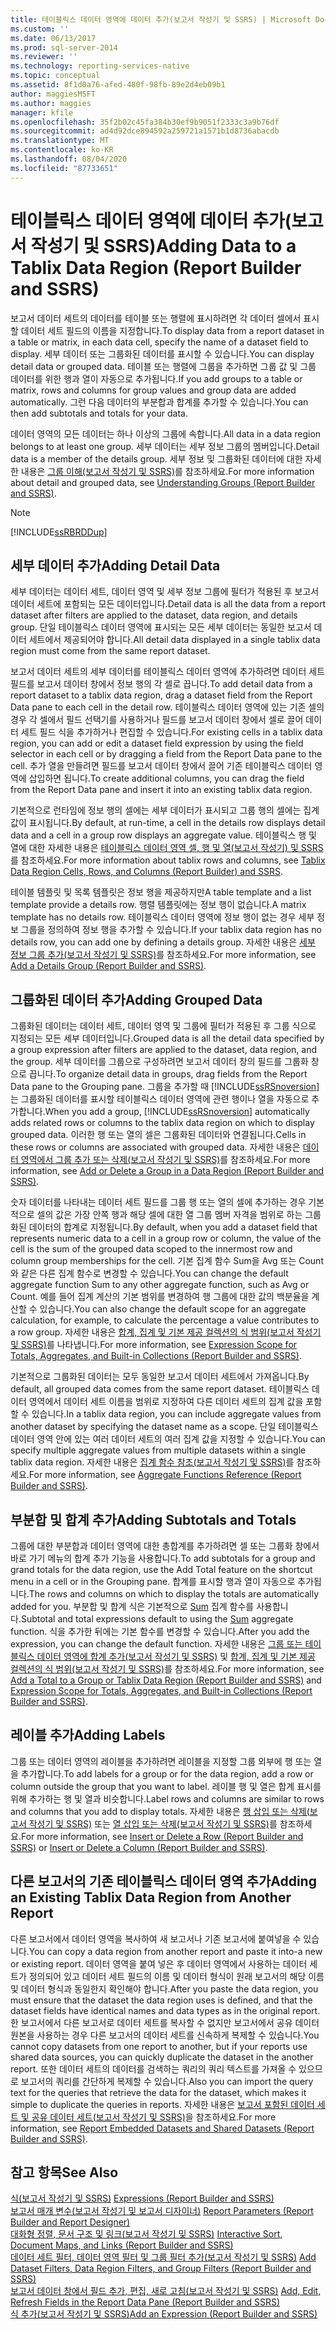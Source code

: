 ```yaml
---
title: 테이블릭스 데이터 영역에 데이터 추가(보고서 작성기 및 SSRS) | Microsoft Docs
ms.custom: ''
ms.date: 06/13/2017
ms.prod: sql-server-2014
ms.reviewer: ''
ms.technology: reporting-services-native
ms.topic: conceptual
ms.assetid: 8f1d0a76-afed-480f-98fb-89e2d4eb09b1
author: maggiesMSFT
ms.author: maggies
manager: kfile
ms.openlocfilehash: 35f2b02c45fa384b30ef9b9051f2333c3a9b76df
ms.sourcegitcommit: ad4d92dce894592a259721a1571b1d8736abacdb
ms.translationtype: MT
ms.contentlocale: ko-KR
ms.lasthandoff: 08/04/2020
ms.locfileid: "87733651"
---
```

# <a name="adding-data-to-a-tablix-data-region-report-builder-and-ssrs"></a><span data-ttu-id="e9f25-102">테이블릭스 데이터 영역에 데이터 추가(보고서 작성기 및 SSRS)</span><span class="sxs-lookup"><span data-stu-id="e9f25-102">Adding Data to a Tablix Data Region (Report Builder and SSRS)</span></span>
  <span data-ttu-id="e9f25-103">보고서 데이터 세트의 데이터를 테이블 또는 행렬에 표시하려면 각 데이터 셀에서 표시할 데이터 세트 필드의 이름을 지정합니다.</span><span class="sxs-lookup"><span data-stu-id="e9f25-103">To display data from a report dataset in a table or matrix, in each data cell, specify the name of a dataset field to display.</span></span> <span data-ttu-id="e9f25-104">세부 데이터 또는 그룹화된 데이터를 표시할 수 있습니다.</span><span class="sxs-lookup"><span data-stu-id="e9f25-104">You can display detail data or grouped data.</span></span> <span data-ttu-id="e9f25-105">테이블 또는 행렬에 그룹을 추가하면 그룹 값 및 그룹 데이터를 위한 행과 열이 자동으로 추가됩니다.</span><span class="sxs-lookup"><span data-stu-id="e9f25-105">If you add groups to a table or matrix, rows and columns for group values and group data are added automatically.</span></span> <span data-ttu-id="e9f25-106">그런 다음 데이터의 부분합과 합계를 추가할 수 있습니다.</span><span class="sxs-lookup"><span data-stu-id="e9f25-106">You can then add subtotals and totals for your data.</span></span>  
  
 <span data-ttu-id="e9f25-107">데이터 영역의 모든 데이터는 하나 이상의 그룹에 속합니다.</span><span class="sxs-lookup"><span data-stu-id="e9f25-107">All data in a data region belongs to at least one group.</span></span> <span data-ttu-id="e9f25-108">세부 데이터는 세부 정보 그룹의 멤버입니다.</span><span class="sxs-lookup"><span data-stu-id="e9f25-108">Detail data is a member of the details group.</span></span> <span data-ttu-id="e9f25-109">세부 정보 및 그룹화된 데이터에 대한 자세한 내용은 [그룹 이해&#40;보고서 작성기 및 SSRS&#41;](understanding-groups-report-builder-and-ssrs.md)를 참조하세요.</span><span class="sxs-lookup"><span data-stu-id="e9f25-109">For more information about detail and grouped data, see [Understanding Groups &#40;Report Builder and SSRS&#41;](understanding-groups-report-builder-and-ssrs.md).</span></span>  
  
> [!NOTE]  
>  [!INCLUDE[ssRBRDDup](../../includes/ssrbrddup-md.md)]  
  
## <a name="adding-detail-data"></a><span data-ttu-id="e9f25-110">세부 데이터 추가</span><span class="sxs-lookup"><span data-stu-id="e9f25-110">Adding Detail Data</span></span>  
 <span data-ttu-id="e9f25-111">세부 데이터는 데이터 세트, 데이터 영역 및 세부 정보 그룹에 필터가 적용된 후 보고서 데이터 세트에 포함되는 모든 데이터입니다.</span><span class="sxs-lookup"><span data-stu-id="e9f25-111">Detail data is all the data from a report dataset after filters are applied to the dataset, data region, and details group.</span></span> <span data-ttu-id="e9f25-112">단일 테이블릭스 데이터 영역에 표시되는 모든 세부 데이터는 동일한 보고서 데이터 세트에서 제공되어야 합니다.</span><span class="sxs-lookup"><span data-stu-id="e9f25-112">All detail data displayed in a single tablix data region must come from the same report dataset.</span></span>  
  
 <span data-ttu-id="e9f25-113">보고서 데이터 세트의 세부 데이터를 테이블릭스 데이터 영역에 추가하려면 데이터 세트 필드를 보고서 데이터 창에서 정보 행의 각 셀로 끕니다.</span><span class="sxs-lookup"><span data-stu-id="e9f25-113">To add detail data from a report dataset to a tablix data region, drag a dataset field from the Report Data pane to each cell in the detail row.</span></span> <span data-ttu-id="e9f25-114">테이블릭스 데이터 영역에 있는 기존 셀의 경우 각 셀에서 필드 선택기를 사용하거나 필드를 보고서 데이터 창에서 셀로 끌어 데이터 세트 필드 식을 추가하거나 편집할 수 있습니다.</span><span class="sxs-lookup"><span data-stu-id="e9f25-114">For existing cells in a tablix data region, you can add or edit a dataset field expression by using the field selector in each cell or by dragging a field from the Report Data pane to the cell.</span></span> <span data-ttu-id="e9f25-115">추가 열을 만들려면 필드를 보고서 데이터 창에서 끌어 기존 테이블릭스 데이터 영역에 삽입하면 됩니다.</span><span class="sxs-lookup"><span data-stu-id="e9f25-115">To create additional columns, you can drag the field from the Report Data pane and insert it into an existing tablix data region.</span></span>  
  
 <span data-ttu-id="e9f25-116">기본적으로 런타임에 정보 행의 셀에는 세부 데이터가 표시되고 그룹 행의 셀에는 집계 값이 표시됩니다.</span><span class="sxs-lookup"><span data-stu-id="e9f25-116">By default, at run-time, a cell in the details row displays detail data and a cell in a group row displays an aggregate value.</span></span> <span data-ttu-id="e9f25-117">테이블릭스 행 및 열에 대한 자세한 내용은 [테이블릭스 데이터 영역 셀, 행 및 열&#40;보고서 작성기&#41; 및 SSRS](tablix-data-region-cells-rows-and-columns-report-builder-and-ssrs.md)를 참조하세요.</span><span class="sxs-lookup"><span data-stu-id="e9f25-117">For more information about tablix rows and columns, see [Tablix Data Region Cells, Rows, and Columns &#40;Report Builder&#41; and SSRS](tablix-data-region-cells-rows-and-columns-report-builder-and-ssrs.md).</span></span>  
  
 <span data-ttu-id="e9f25-118">테이블 템플릿 및 목록 템플릿은 정보 행을 제공하지만</span><span class="sxs-lookup"><span data-stu-id="e9f25-118">A table template and a list template provide a details row.</span></span> <span data-ttu-id="e9f25-119">행렬 템플릿에는 정보 행이 없습니다.</span><span class="sxs-lookup"><span data-stu-id="e9f25-119">A matrix template has no details row.</span></span> <span data-ttu-id="e9f25-120">테이블릭스 데이터 영역에 정보 행이 없는 경우 세부 정보 그룹을 정의하여 정보 행을 추가할 수 있습니다.</span><span class="sxs-lookup"><span data-stu-id="e9f25-120">If your tablix data region has no details row, you can add one by defining a details group.</span></span> <span data-ttu-id="e9f25-121">자세한 내용은 [세부 정보 그룹 추가&#40;보고서 작성기 및 SSRS&#41;](add-a-details-group-report-builder-and-ssrs.md)를 참조하세요.</span><span class="sxs-lookup"><span data-stu-id="e9f25-121">For more information, see [Add a Details Group &#40;Report Builder and SSRS&#41;](add-a-details-group-report-builder-and-ssrs.md).</span></span>  
  
## <a name="adding-grouped-data"></a><span data-ttu-id="e9f25-122">그룹화된 데이터 추가</span><span class="sxs-lookup"><span data-stu-id="e9f25-122">Adding Grouped Data</span></span>  
 <span data-ttu-id="e9f25-123">그룹화된 데이터는 데이터 세트, 데이터 영역 및 그룹에 필터가 적용된 후 그룹 식으로 지정되는 모든 세부 데이터입니다.</span><span class="sxs-lookup"><span data-stu-id="e9f25-123">Grouped data is all the detail data specified by a group expression after filters are applied to the dataset, data region, and the group.</span></span> <span data-ttu-id="e9f25-124">세부 데이터를 그룹으로 구성하려면 보고서 데이터 창의 필드를 그룹화 창으로 끕니다.</span><span class="sxs-lookup"><span data-stu-id="e9f25-124">To organize detail data in groups, drag fields from the Report Data pane to the Grouping pane.</span></span> <span data-ttu-id="e9f25-125">그룹을 추가할 때 [!INCLUDE[ssRSnoversion](../../includes/ssrsnoversion-md.md)] 는 그룹화된 데이터를 표시할 테이블릭스 데이터 영역에 관련 행이나 열을 자동으로 추가합니다.</span><span class="sxs-lookup"><span data-stu-id="e9f25-125">When you add a group, [!INCLUDE[ssRSnoversion](../../includes/ssrsnoversion-md.md)] automatically adds related rows or columns to the tablix data region on which to display grouped data.</span></span> <span data-ttu-id="e9f25-126">이러한 행 또는 열의 셀은 그룹화된 데이터와 연결됩니다.</span><span class="sxs-lookup"><span data-stu-id="e9f25-126">Cells in these rows or columns are associated with grouped data.</span></span> <span data-ttu-id="e9f25-127">자세한 내용은 [데이터 영역에서 그룹 추가 또는 삭제&#40;보고서 작성기 및 SSRS&#41;](add-or-delete-a-group-in-a-data-region-report-builder-and-ssrs.md)를 참조하세요.</span><span class="sxs-lookup"><span data-stu-id="e9f25-127">For more information, see [Add or Delete a Group in a Data Region &#40;Report Builder and SSRS&#41;](add-or-delete-a-group-in-a-data-region-report-builder-and-ssrs.md).</span></span>  
  
 <span data-ttu-id="e9f25-128">숫자 데이터를 나타내는 데이터 세트 필드를 그룹 행 또는 열의 셀에 추가하는 경우 기본적으로 셀의 값은 가장 안쪽 행과 해당 셀에 대한 열 그룹 멤버 자격을 범위로 하는 그룹화된 데이터의 합계로 지정됩니다.</span><span class="sxs-lookup"><span data-stu-id="e9f25-128">By default, when you add a dataset field that represents numeric data to a cell in a group row or column, the value of the cell is the sum of the grouped data scoped to the innermost row and column group memberships for the cell.</span></span> <span data-ttu-id="e9f25-129">기본 집계 함수 Sum을 Avg 또는 Count와 같은 다른 집계 함수로 변경할 수 있습니다.</span><span class="sxs-lookup"><span data-stu-id="e9f25-129">You can change the default aggregate function Sum to any other aggregate function, such as Avg or Count.</span></span> <span data-ttu-id="e9f25-130">예를 들어 집계 계산의 기본 범위를 변경하여 행 그룹에 대한 값의 백분율을 계산할 수 있습니다.</span><span class="sxs-lookup"><span data-stu-id="e9f25-130">You can also change the default scope for an aggregate calculation, for example, to calculate the percentage a value contributes to a row group.</span></span> <span data-ttu-id="e9f25-131">자세한 내용은 [합계, 집계 및 기본 제공 컬렉션의 식 범위&#40;보고서 작성기 및 SSRS&#41;](expression-scope-for-totals-aggregates-and-built-in-collections.md)를 나타냅니다.</span><span class="sxs-lookup"><span data-stu-id="e9f25-131">For more information, see [Expression Scope for Totals, Aggregates, and Built-in Collections &#40;Report Builder and SSRS&#41;](expression-scope-for-totals-aggregates-and-built-in-collections.md).</span></span>  
  
 <span data-ttu-id="e9f25-132">기본적으로 그룹화된 데이터는 모두 동일한 보고서 데이터 세트에서 가져옵니다.</span><span class="sxs-lookup"><span data-stu-id="e9f25-132">By default, all grouped data comes from the same report dataset.</span></span> <span data-ttu-id="e9f25-133">테이블릭스 데이터 영역에서 데이터 세트 이름을 범위로 지정하여 다른 데이터 세트의 집계 값을 포함할 수 있습니다.</span><span class="sxs-lookup"><span data-stu-id="e9f25-133">In a tablix data region, you can include aggregate values from another dataset by specifying the dataset name as a scope.</span></span> <span data-ttu-id="e9f25-134">단일 테이블릭스 데이터 영역 안에 있는 여러 데이터 세트의 여러 집계 값을 지정할 수 있습니다.</span><span class="sxs-lookup"><span data-stu-id="e9f25-134">You can specify multiple aggregate values from multiple datasets within a single tablix data region.</span></span> <span data-ttu-id="e9f25-135">자세한 내용은 [집계 함수 참조&#40;보고서 작성기 및 SSRS&#41;](report-builder-functions-aggregate-functions-reference.md)를 참조하세요.</span><span class="sxs-lookup"><span data-stu-id="e9f25-135">For more information, see [Aggregate Functions Reference &#40;Report Builder and SSRS&#41;](report-builder-functions-aggregate-functions-reference.md).</span></span>  
  
## <a name="adding-subtotals-and-totals"></a><span data-ttu-id="e9f25-136">부분합 및 합계 추가</span><span class="sxs-lookup"><span data-stu-id="e9f25-136">Adding Subtotals and Totals</span></span>  
 <span data-ttu-id="e9f25-137">그룹에 대한 부분합과 데이터 영역에 대한 총합계를 추가하려면 셀 또는 그룹화 창에서 바로 가기 메뉴의 합계 추가 기능을 사용합니다.</span><span class="sxs-lookup"><span data-stu-id="e9f25-137">To add subtotals for a group and grand totals for the data region, use the Add Total feature on the shortcut menu in a cell or in the Grouping pane.</span></span> <span data-ttu-id="e9f25-138">합계를 표시할 행과 열이 자동으로 추가됩니다.</span><span class="sxs-lookup"><span data-stu-id="e9f25-138">The rows and columns on which to display the totals are automatically added for you.</span></span> <span data-ttu-id="e9f25-139">부분합 및 합계 식은 기본적으로 [Sum](report-builder-functions-sum-function.md) 집계 함수를 사용합니다.</span><span class="sxs-lookup"><span data-stu-id="e9f25-139">Subtotal and total expressions default to using the [Sum](report-builder-functions-sum-function.md) aggregate function.</span></span> <span data-ttu-id="e9f25-140">식을 추가한 뒤에는 기본 함수를 변경할 수 있습니다.</span><span class="sxs-lookup"><span data-stu-id="e9f25-140">After you add the expression, you can change the default function.</span></span> <span data-ttu-id="e9f25-141">자세한 내용은 [그룹 또는 테이블릭스 데이터 영역에 합계 추가&#40;보고서 작성기 및 SSRS&#41;](add-a-total-to-a-group-or-tablix-data-region-report-builder-and-ssrs.md) 및 [합계, 집계 및 기본 제공 컬렉션의 식 범위&#40;보고서 작성기 및 SSRS&#41;](expression-scope-for-totals-aggregates-and-built-in-collections.md)를 참조하세요.</span><span class="sxs-lookup"><span data-stu-id="e9f25-141">For more information, see [Add a Total to a Group or Tablix Data Region &#40;Report Builder and SSRS&#41;](add-a-total-to-a-group-or-tablix-data-region-report-builder-and-ssrs.md) and [Expression Scope for Totals, Aggregates, and Built-in Collections &#40;Report Builder and SSRS&#41;](expression-scope-for-totals-aggregates-and-built-in-collections.md).</span></span>  
  
## <a name="adding-labels"></a><span data-ttu-id="e9f25-142">레이블 추가</span><span class="sxs-lookup"><span data-stu-id="e9f25-142">Adding Labels</span></span>  
 <span data-ttu-id="e9f25-143">그룹 또는 데이터 영역의 레이블을 추가하려면 레이블을 지정할 그룹 외부에 행 또는 열을 추가합니다.</span><span class="sxs-lookup"><span data-stu-id="e9f25-143">To add labels for a group or for the data region, add a row or column outside the group that you want to label.</span></span> <span data-ttu-id="e9f25-144">레이블 행 및 열은 합계 표시를 위해 추가하는 행 및 열과 비슷합니다.</span><span class="sxs-lookup"><span data-stu-id="e9f25-144">Label rows and columns are similar to rows and columns that you add to display totals.</span></span> <span data-ttu-id="e9f25-145">자세한 내용은 [행 삽입 또는 삭제&#40;보고서 작성기 및 SSRS&#41;](insert-or-delete-a-row-report-builder-and-ssrs.md) 또는 [열 삽입 또는 삭제&#40;보고서 작성기 및 SSRS&#41;](insert-or-delete-a-column-report-builder-and-ssrs.md)를 참조하세요.</span><span class="sxs-lookup"><span data-stu-id="e9f25-145">For more information, see [Insert or Delete a Row &#40;Report Builder and SSRS&#41;](insert-or-delete-a-row-report-builder-and-ssrs.md) or [Insert or Delete a Column &#40;Report Builder and SSRS&#41;](insert-or-delete-a-column-report-builder-and-ssrs.md).</span></span>  
  
## <a name="adding-an-existing-tablix-data-region-from-another-report"></a><span data-ttu-id="e9f25-146">다른 보고서의 기존 테이블릭스 데이터 영역 추가</span><span class="sxs-lookup"><span data-stu-id="e9f25-146">Adding an Existing Tablix Data Region from Another Report</span></span>  
 <span data-ttu-id="e9f25-147">다른 보고서에서 데이터 영역을 복사하여 새 보고서나 기존 보고서에 붙여넣을 수 있습니다.</span><span class="sxs-lookup"><span data-stu-id="e9f25-147">You can copy a data region from another report and paste it into-a new or existing report.</span></span> <span data-ttu-id="e9f25-148">데이터 영역을 붙여 넣은 후 데이터 영역에서 사용하는 데이터 세트가 정의되어 있고 데이터 세트 필드의 이름 및 데이터 형식이 원래 보고서의 해당 이름 및 데이터 형식과 동일한지 확인해야 합니다.</span><span class="sxs-lookup"><span data-stu-id="e9f25-148">After you paste the data region, you must ensure that the dataset the data region uses is defined, and that the dataset fields have identical names and data types as in the original report.</span></span> <span data-ttu-id="e9f25-149">한 보고서에서 다른 보고서로 데이터 세트를 복사할 수 없지만 보고서에서 공유 데이터 원본을 사용하는 경우 다른 보고서의 데이터 세트를 신속하게 복제할 수 있습니다.</span><span class="sxs-lookup"><span data-stu-id="e9f25-149">You cannot copy datasets from one report to another, but if your reports use shared data sources, you can quickly duplicate the dataset in the another report.</span></span> <span data-ttu-id="e9f25-150">또한 데이터 세트의 데이터를 검색하는 쿼리의 쿼리 텍스트를 가져올 수 있으므로 보고서의 쿼리를 간단하게 복제할 수 있습니다.</span><span class="sxs-lookup"><span data-stu-id="e9f25-150">Also you can import the query text for the queries that retrieve the data for the dataset, which makes it simple to duplicate the queries in reports.</span></span> <span data-ttu-id="e9f25-151">자세한 내용은 [보고서 포함된 데이터 세트 및 공유 데이터 세트&#40;보고서 작성기 및 SSRS&#41;](../report-data/report-embedded-datasets-and-shared-datasets-report-builder-and-ssrs.md)을 참조하세요.</span><span class="sxs-lookup"><span data-stu-id="e9f25-151">For more information, see [Report Embedded Datasets and Shared Datasets &#40;Report Builder and SSRS&#41;](../report-data/report-embedded-datasets-and-shared-datasets-report-builder-and-ssrs.md).</span></span>  
  
## <a name="see-also"></a><span data-ttu-id="e9f25-152">참고 항목</span><span class="sxs-lookup"><span data-stu-id="e9f25-152">See Also</span></span>  
 <span data-ttu-id="e9f25-153">[식&#40;보고서 작성기 및 SSRS&#41;](expressions-report-builder-and-ssrs.md) </span><span class="sxs-lookup"><span data-stu-id="e9f25-153">[Expressions &#40;Report Builder and SSRS&#41;](expressions-report-builder-and-ssrs.md) </span></span>  
 <span data-ttu-id="e9f25-154">[보고서 매개 변수&#40;보고서 작성기 및 보고서 디자이너&#41;](report-parameters-report-builder-and-report-designer.md) </span><span class="sxs-lookup"><span data-stu-id="e9f25-154">[Report Parameters &#40;Report Builder and Report Designer&#41;](report-parameters-report-builder-and-report-designer.md) </span></span>  
 <span data-ttu-id="e9f25-155">[대화형 정렬, 문서 구조 및 링크&#40;보고서 작성기 및 SSRS&#41;](interactive-sort-document-maps-and-links-report-builder-and-ssrs.md) </span><span class="sxs-lookup"><span data-stu-id="e9f25-155">[Interactive Sort, Document Maps, and Links &#40;Report Builder and SSRS&#41;](interactive-sort-document-maps-and-links-report-builder-and-ssrs.md) </span></span>  
 <span data-ttu-id="e9f25-156">[데이터 세트 필터, 데이터 영역 필터 및 그룹 필터 추가&#40;보고서 작성기 및 SSRS&#41;](add-dataset-filters-data-region-filters-and-group-filters.md) </span><span class="sxs-lookup"><span data-stu-id="e9f25-156">[Add Dataset Filters, Data Region Filters, and Group Filters &#40;Report Builder and SSRS&#41;](add-dataset-filters-data-region-filters-and-group-filters.md) </span></span>  
 <span data-ttu-id="e9f25-157">[보고서 데이터 창에서 필드 추가, 편집, 새로 고침&#40;보고서 작성기 및 SSRS&#41;](../report-data/add-edit-refresh-fields-in-the-report-data-pane-report-builder-and-ssrs.md) </span><span class="sxs-lookup"><span data-stu-id="e9f25-157">[Add, Edit, Refresh Fields in the Report Data Pane &#40;Report Builder and SSRS&#41;](../report-data/add-edit-refresh-fields-in-the-report-data-pane-report-builder-and-ssrs.md) </span></span>  
 [<span data-ttu-id="e9f25-158">식 추가&#40;보고서 작성기 및 SSRS&#41;</span><span class="sxs-lookup"><span data-stu-id="e9f25-158">Add an Expression &#40;Report Builder and SSRS&#41;</span></span>](add-an-expression-report-builder-and-ssrs.md)  
  
  
